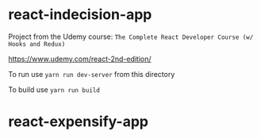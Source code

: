 # react-indecision-app

Project from the Udemy course: `The Complete React Developer Course (w/ Hooks and Redux)`

https://www.udemy.com/react-2nd-edition/


To run use 
`yarn run dev-server` 
from this directory

To build use
`yarn run build`
# react-expensify-app
